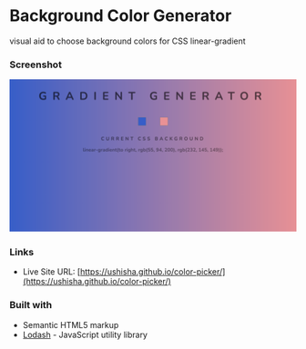 # Background Color Generator

visual aid to choose background colors for CSS linear-gradient

### Screenshot

![](./screenshot.png)

### Links

- Live Site URL: [https://ushisha.github.io/color-picker/](https://ushisha.github.io/color-picker/)

### Built with

- Semantic HTML5 markup
- [Lodash](https://lodash.com/) - JavaScript utility library
